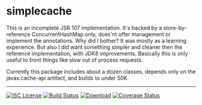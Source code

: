 # simplecache
This is an incomplete JSR 107 implementation. It's backed by a store-by-reference ConcurrentHashMap only, does'nt offer
management or implement the annotations. Why did I bother? It was mostly as a learning experience.
But also I did want something simpler and cleaner then the reference implementation, with JDK8 improvements.
Basically this is only useful to front things like slow out of process requests.

Currently this package includes about a dozen classes, depends only on the javax.cache-api artifact,
and builds to under 50K.

-----
[![ISC License](http://shields-nwillc.rhcloud.com/shield/tldrlegal?package=ISC)](http://shields-nwillc.rhcloud.com/homepage/tldrlegal?package=ISC)
[![Build Status](http://shields-nwillc.rhcloud.com/shield/travis-ci?path=nwillc&package=simplecache)](http://shields-nwillc.rhcloud.com/homepage/travis-ci?path=nwillc&package=simplecache)
[![Download](http://shields-nwillc.rhcloud.com/shield/jcenter?path=nwillc&package=simplecache)](http://shields-nwillc.rhcloud.com/homepage/jcenter?group=com.github.nwillc&package=simplecache&path=nwillc/maven/simplecache)
[![Coverage Status](http://shields-nwillc.rhcloud.com/shield/codecov?path=github/nwillc&package=simplecache)](http://shields-nwillc.rhcloud.com/homepage/codecov?path=github/nwillc&package=simplecache)






